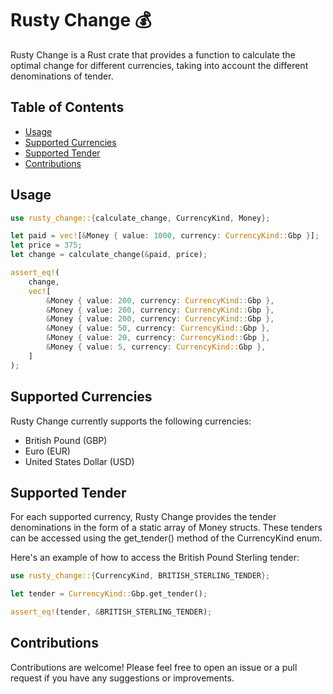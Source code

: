 # Rusty Change 💰

Rusty Change is a Rust crate that provides a function to calculate the optimal change for different currencies, taking into account the different denominations of tender.

## Table of Contents
- [Usage](#usage)
- [Supported Currencies](#supported-currencies)
- [Supported Tender](#supported-tender)
- [Contributions](#contributions)

## Usage

```rust
use rusty_change::{calculate_change, CurrencyKind, Money};

let paid = vec![&Money { value: 1000, currency: CurrencyKind::Gbp }];
let price = 375;
let change = calculate_change(&paid, price);

assert_eq!(
    change,
    vec![
        &Money { value: 200, currency: CurrencyKind::Gbp },
        &Money { value: 200, currency: CurrencyKind::Gbp },
        &Money { value: 200, currency: CurrencyKind::Gbp },
        &Money { value: 50, currency: CurrencyKind::Gbp },
        &Money { value: 20, currency: CurrencyKind::Gbp },
        &Money { value: 5, currency: CurrencyKind::Gbp },
    ]
);
```

## Supported Currencies

Rusty Change currently supports the following currencies:

- British Pound (GBP)
- Euro (EUR)
- United States Dollar (USD)

## Supported Tender

For each supported currency, Rusty Change provides the tender denominations in the form of a static array of Money structs. These tenders can be accessed using the get_tender() method of the CurrencyKind enum.

Here's an example of how to access the British Pound Sterling tender:

```rust
use rusty_change::{CurrencyKind, BRITISH_STERLING_TENDER};

let tender = CurrencyKind::Gbp.get_tender();

assert_eq!(tender, &BRITISH_STERLING_TENDER);
```

## Contributions

Contributions are welcome! Please feel free to open an issue or a pull request if you have any suggestions or improvements.